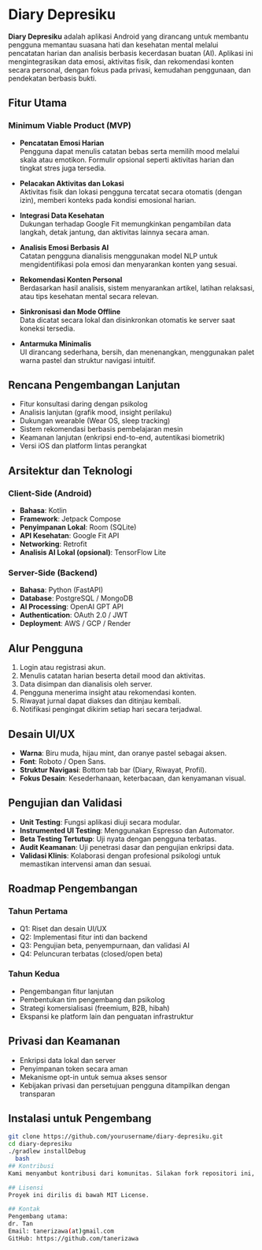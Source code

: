 # Diary Depresiku

**Diary Depresiku** adalah aplikasi Android yang dirancang untuk membantu pengguna memantau suasana hati dan kesehatan mental melalui pencatatan harian dan analisis berbasis kecerdasan buatan (AI). Aplikasi ini mengintegrasikan data emosi, aktivitas fisik, dan rekomendasi konten secara personal, dengan fokus pada privasi, kemudahan penggunaan, dan pendekatan berbasis bukti.

## Fitur Utama

### Minimum Viable Product (MVP)

- **Pencatatan Emosi Harian**  
  Pengguna dapat menulis catatan bebas serta memilih mood melalui skala atau emotikon. Formulir opsional seperti aktivitas harian dan tingkat stres juga tersedia.

- **Pelacakan Aktivitas dan Lokasi**  
  Aktivitas fisik dan lokasi pengguna tercatat secara otomatis (dengan izin), memberi konteks pada kondisi emosional harian.

- **Integrasi Data Kesehatan**  
  Dukungan terhadap Google Fit memungkinkan pengambilan data langkah, detak jantung, dan aktivitas lainnya secara aman.

- **Analisis Emosi Berbasis AI**  
  Catatan pengguna dianalisis menggunakan model NLP untuk mengidentifikasi pola emosi dan menyarankan konten yang sesuai.

- **Rekomendasi Konten Personal**  
  Berdasarkan hasil analisis, sistem menyarankan artikel, latihan relaksasi, atau tips kesehatan mental secara relevan.

- **Sinkronisasi dan Mode Offline**  
  Data dicatat secara lokal dan disinkronkan otomatis ke server saat koneksi tersedia.

- **Antarmuka Minimalis**  
  UI dirancang sederhana, bersih, dan menenangkan, menggunakan palet warna pastel dan struktur navigasi intuitif.

## Rencana Pengembangan Lanjutan

- Fitur konsultasi daring dengan psikolog
- Analisis lanjutan (grafik mood, insight perilaku)
- Dukungan wearable (Wear OS, sleep tracking)
- Sistem rekomendasi berbasis pembelajaran mesin
- Keamanan lanjutan (enkripsi end-to-end, autentikasi biometrik)
- Versi iOS dan platform lintas perangkat

## Arsitektur dan Teknologi

### Client-Side (Android)
- **Bahasa**: Kotlin
- **Framework**: Jetpack Compose
- **Penyimpanan Lokal**: Room (SQLite)
- **API Kesehatan**: Google Fit API
- **Networking**: Retrofit
- **Analisis AI Lokal (opsional)**: TensorFlow Lite

### Server-Side (Backend)
- **Bahasa**: Python (FastAPI)
- **Database**: PostgreSQL / MongoDB
- **AI Processing**: OpenAI GPT API
- **Authentication**: OAuth 2.0 / JWT
- **Deployment**: AWS / GCP / Render

## Alur Pengguna

1. Login atau registrasi akun.
2. Menulis catatan harian beserta detail mood dan aktivitas.
3. Data disimpan dan dianalisis oleh server.
4. Pengguna menerima insight atau rekomendasi konten.
5. Riwayat jurnal dapat diakses dan ditinjau kembali.
6. Notifikasi pengingat dikirim setiap hari secara terjadwal.

## Desain UI/UX

- **Warna**: Biru muda, hijau mint, dan oranye pastel sebagai aksen.
- **Font**: Roboto / Open Sans.
- **Struktur Navigasi**: Bottom tab bar (Diary, Riwayat, Profil).
- **Fokus Desain**: Kesederhanaan, keterbacaan, dan kenyamanan visual.

## Pengujian dan Validasi

- **Unit Testing**: Fungsi aplikasi diuji secara modular.
- **Instrumented UI Testing**: Menggunakan Espresso dan Automator.
- **Beta Testing Tertutup**: Uji nyata dengan pengguna terbatas.
- **Audit Keamanan**: Uji penetrasi dasar dan pengujian enkripsi data.
- **Validasi Klinis**: Kolaborasi dengan profesional psikologi untuk memastikan intervensi aman dan sesuai.

## Roadmap Pengembangan

### Tahun Pertama
- Q1: Riset dan desain UI/UX
- Q2: Implementasi fitur inti dan backend
- Q3: Pengujian beta, penyempurnaan, dan validasi AI
- Q4: Peluncuran terbatas (closed/open beta)

### Tahun Kedua
- Pengembangan fitur lanjutan
- Pembentukan tim pengembang dan psikolog
- Strategi komersialisasi (freemium, B2B, hibah)
- Ekspansi ke platform lain dan penguatan infrastruktur

## Privasi dan Keamanan

- Enkripsi data lokal dan server
- Penyimpanan token secara aman
- Mekanisme opt-in untuk semua akses sensor
- Kebijakan privasi dan persetujuan pengguna ditampilkan dengan transparan

## Instalasi untuk Pengembang

```bash
git clone https://github.com/yourusername/diary-depresiku.git
cd diary-depresiku
./gradlew installDebug
  bash
## Kontribusi
Kami menyambut kontribusi dari komunitas. Silakan fork repositori ini, buat branch baru, dan kirim pull request. Pedoman kontribusi tersedia di CONTRIBUTING.md.

## Lisensi
Proyek ini dirilis di bawah MIT License.

## Kontak
Pengembang utama:
dr. Tan
Email: tanerizawa(at)gmail.com
GitHub: https://github.com/tanerizawa
